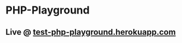 # PHP-Playground

## Live @ [test-php-playground.herokuapp.com](https://test-php-playground.herokuapp.com/)
